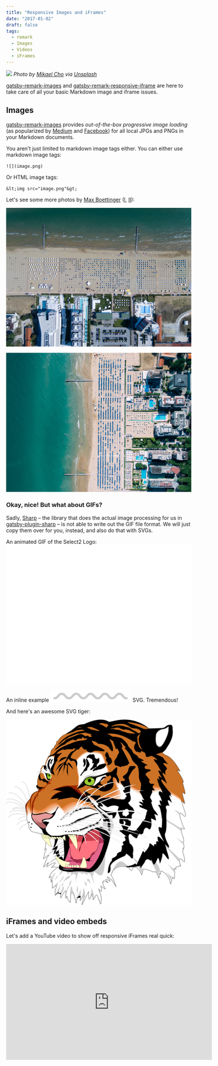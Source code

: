 ```yaml
---
title: "Responsive Images and iFrames"
date: "2017-01-02"
draft: false
tags:
  - remark
  - Images
  - Videos
  - iFrames
---
```


![](mikael-cho-214358.jpg)
*Photo by [Mikael Cho](https://unsplash.com/@mikael) via [Unsplash](https://unsplash.com/@mikael?photo=_3TDkAttcaM)*

[gatsby-remark-images][1] and [gatsby-remark-responsive-iframe][2]
are here to take care of all your basic Markdown image and iframe issues.

## Images

[gatsby-remark-images][1] provides _out-of-the-box progressive image
loading_ (as popularized by [Medium][3] and [Facebook][4]) for all local JPGs
and PNGs in your Markdown documents.

You aren't just limited to markdown image tags either. You can either use markdown image tags:

```
![](image.png)
```

Or HTML image tags:

```
&lt;img src="image.png"&gt;
```

Let's see some more photos by [Max Boettinger](https://unsplash.com/@maxboettinger) ([I](https://unsplash.com/photos/T7Lnl3PFISM), [II](https://unsplash.com/@maxboettinger?photo=SUFS6CPjB5Q)):

![](max-boettinger-109436.jpg)

![](max-boettinger-288448.jpg)

### Okay, nice! But what about GIFs?

Sadly, [Sharp](https://github.com/lovell/sharp) – the library that does the
actual image processing for us in [gatsby-plugin-sharp][5] – is not able to
write out the GIF file format. We will just copy them over for you, instead,
and also do that with SVGs.

An animated GIF of the Select2 Logo: ![Select2 Logo animation](select2-logo.gif)

An inline example ![example](squiggly.svg) SVG. Tremendous!

And here's an awesome SVG tiger:

![awesome tiger](awesome_tiger.svg)

## iFrames and video embeds

Let's add a YouTube video to show off responsive iFrames real quick:

<iframe width="560" height="315" src="https://www.youtube.com/embed/hbjR5N6IhDU" frameborder="0" allowfullscreen></iframe>

[1]: https://www.gatsbyjs.org/docs/packages/gatsby-remark-images/
[2]: https://www.gatsbyjs.org/docs/packages/gatsby-remark-responsive-iframe/
[3]: https://jmperezperez.com/medium-image-progressive-loading-placeholder/
[4]: https://code.facebook.com/posts/991252547593574/the-technology-behind-preview-photos/
[5]: https://www.gatsbyjs.org/docs/packages/gatsby-plugin-sharp/
